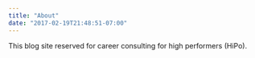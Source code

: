 ```yaml
---
title: "About"
date: "2017-02-19T21:48:51-07:00"
---
```


This blog site reserved for career consulting for high performers (HiPo).
